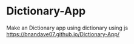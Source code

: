 # Dictionary-App
Make an Dictionary  app using dictionary  using js
https://bnandave07.github.io/Dictionary-App/
